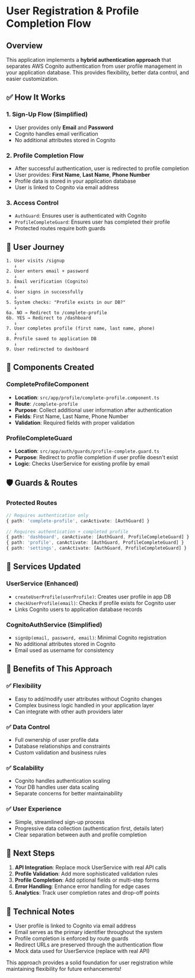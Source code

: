 # User Registration & Profile Completion Flow

## Overview

This application implements a **hybrid authentication approach** that separates AWS Cognito authentication from user profile management in your application database. This provides flexibility, better data control, and easier customization.

## ✅ **How It Works**

### **1. Sign-Up Flow (Simplified)**
- User provides only **Email** and **Password**
- Cognito handles email verification
- No additional attributes stored in Cognito

### **2. Profile Completion Flow**
- After successful authentication, user is redirected to profile completion
- User provides: **First Name**, **Last Name**, **Phone Number**
- Profile data is stored in your application database
- User is linked to Cognito via email address

### **3. Access Control**
- `AuthGuard`: Ensures user is authenticated with Cognito
- `ProfileCompleteGuard`: Ensures user has completed their profile
- Protected routes require both guards

## 🔄 **User Journey**

```
1. User visits /signup
   ↓
2. User enters email + password
   ↓
3. Email verification (Cognito)
   ↓
4. User signs in successfully
   ↓
5. System checks: "Profile exists in our DB?"
   ↓
6a. NO → Redirect to /complete-profile
6b. YES → Redirect to /dashboard
   ↓
7. User completes profile (first name, last name, phone)
   ↓
8. Profile saved to application DB
   ↓
9. User redirected to dashboard
```

## 📁 **Components Created**

### **CompleteProfileComponent**
- **Location**: `src/app/profile/complete-profile.component.ts`
- **Route**: `/complete-profile`
- **Purpose**: Collect additional user information after authentication
- **Fields**: First Name, Last Name, Phone Number
- **Validation**: Required fields with proper validation

### **ProfileCompleteGuard**
- **Location**: `src/app/auth/guards/profile-complete.guard.ts`
- **Purpose**: Redirect to profile completion if user profile doesn't exist
- **Logic**: Checks UserService for existing profile by email

## 🛡️ **Guards & Routes**

### **Protected Routes**
```typescript
// Requires authentication only
{ path: 'complete-profile', canActivate: [AuthGuard] }

// Requires authentication + completed profile  
{ path: 'dashboard', canActivate: [AuthGuard, ProfileCompleteGuard] }
{ path: 'profile', canActivate: [AuthGuard, ProfileCompleteGuard] }
{ path: 'settings', canActivate: [AuthGuard, ProfileCompleteGuard] }
```

## 🔧 **Services Updated**

### **UserService** (Enhanced)
- `createUserProfile(userProfile)`: Creates user profile in app DB
- `checkUserProfile(email)`: Checks if profile exists for Cognito user
- Links Cognito users to application database records

### **CognitoAuthService** (Simplified)
- `signUp(email, password, email)`: Minimal Cognito registration
- No additional attributes stored in Cognito
- Email used as username for consistency

## 🎯 **Benefits of This Approach**

### **✅ Flexibility**
- Easy to add/modify user attributes without Cognito changes
- Complex business logic handled in your application layer
- Can integrate with other auth providers later

### **✅ Data Control**
- Full ownership of user profile data
- Database relationships and constraints
- Custom validation and business rules

### **✅ Scalability**
- Cognito handles authentication scaling
- Your DB handles user data scaling
- Separate concerns for better maintainability

### **✅ User Experience**
- Simple, streamlined sign-up process
- Progressive data collection (authentication first, details later)
- Clear separation between auth and profile completion

## 🚀 **Next Steps**

1. **API Integration**: Replace mock UserService with real API calls
2. **Profile Validation**: Add more sophisticated validation rules
3. **Profile Completion**: Add optional fields or multi-step forms
4. **Error Handling**: Enhance error handling for edge cases
5. **Analytics**: Track user completion rates and drop-off points

## 📝 **Technical Notes**

- User profile is linked to Cognito via email address
- Email serves as the primary identifier throughout the system
- Profile completion is enforced by route guards
- Redirect URLs are preserved through the authentication flow
- Mock data used for UserService (replace with real API)

This approach provides a solid foundation for user registration while maintaining flexibility for future enhancements!
